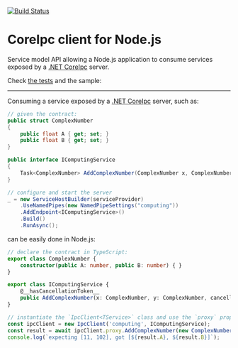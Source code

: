 [![Build Status](https://uipath.visualstudio.com/CoreIpc/_apis/build/status/CI?branchName=master)](https://uipath.visualstudio.com/CoreIpc/_build/latest?definitionId=637&branchName=master)
# CoreIpc client for Node.js

Service model API allowing a Node.js application to consume services exposed by a [.NET CoreIpc](https://github.com/UiPath/coreipc) server.

Check [the tests](test/unit/core-surface/ipc-client.test.ts) and the sample:

---

Consuming a service exposed by a [.NET CoreIpc](https://github.com/UiPath/coreipc) server, such as:

```C#
// given the contract:
public struct ComplexNumber
{
    public float A { get; set; }
    public float B { get; set; }
}

public interface IComputingService
{
    Task<ComplexNumber> AddComplexNumber(ComplexNumber x, ComplexNumber y, CancellationToken cancellationToken = default);
}

// configure and start the server
_ = new ServiceHostBuilder(serviceProvider)
    .UseNamedPipes(new NamedPipeSettings("computing")) 
    .AddEndpoint<IComputingService>()
    .Build()
    .RunAsync();
```

can be easily done in Node.js:

```TypeScript
// declare the contract in TypeScript:
export class ComplexNumber {
    constructor(public A: number, public B: number) { }
}

export class IComputingService {
    @__hasCancellationToken__
    public AddComplexNumber(x: ComplexNumber, y: ComplexNumber, cancellationToken?: CancellationToken): Promise<ComplexNumber> { throw null; }
}

// instantiate the `IpcClient<TService>` class and use the `proxy` property to call the service
const ipcClient = new IpcClient('computing', IComputingService);
const result = await ipcClient.proxy.AddComplexNumber(new ComplexNumber(1, 2), new ComplexNumber(10, 100));
console.log(`expecting [11, 102], got [${result.A}, ${result.B}]`);
```

